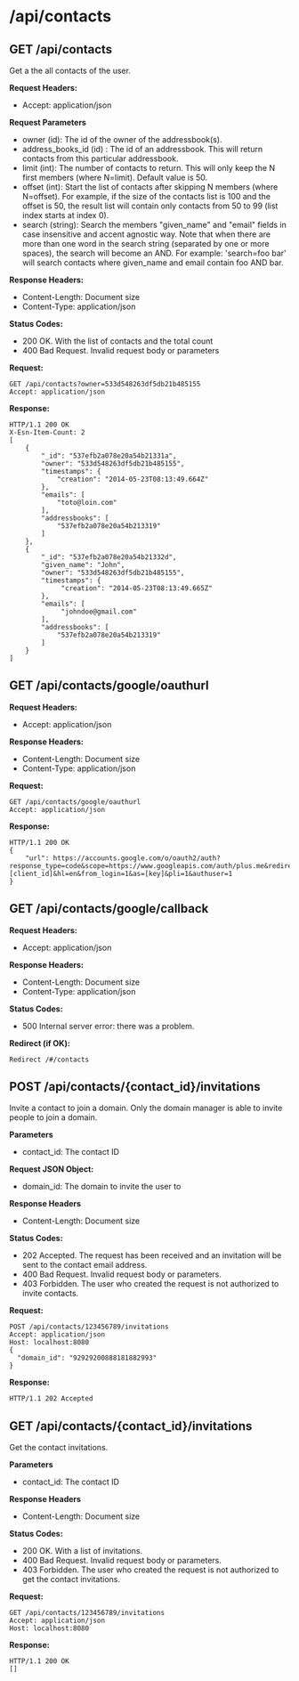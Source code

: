 # /api/contacts

## GET /api/contacts

Get a the all contacts of the user.

**Request Headers:**

- Accept: application/json

**Request Parameters**

- owner (id): The id of the owner of the addressbook(s).
- address_books_id (id) : The id of an addressbook. This will return contacts from this particular addressbook.
- limit (int): The number of contacts to return. This will only keep the N first members (where N=limit). Default value is 50.
- offset (int): Start the list of contacts after skipping N members (where N=offset). For example, if the size of the contacts list is 100 and the offset is 50, the result list will contain only contacts from 50 to 99 (list index starts at index 0).
- search (string): Search the members "given_name" and "email" fields in case insensitive and accent agnostic way. Note that when there are more than one word in the search string (separated by one or more spaces), the search will become an AND. For example: 'search=foo bar' will search contacts where given_name and email contain foo AND bar.

**Response Headers:**

- Content-Length: Document size
- Content-Type: application/json

**Status Codes:**

- 200 OK. With the list of contacts and the total count
- 400 Bad Request. Invalid request body or parameters

**Request:**

    GET /api/contacts?owner=533d548263df5db21b485155
    Accept: application/json

**Response:**

    HTTP/1.1 200 OK
    X-Esn-Item-Count: 2
    [
        {
            "_id": "537efb2a078e20a54b21331a",
            "owner": "533d548263df5db21b485155",
            "timestamps": {
                "creation": "2014-05-23T08:13:49.664Z"
            },
            "emails": [
                "toto@loin.com"
            ],
            "addressbooks": [
                "537efb2a078e20a54b213319"
            ]
        },
        {
            "_id": "537efb2a078e20a54b21332d",
            "given_name": "John",
            "owner": "533d548263df5db21b485155",
            "timestamps": {
                 "creation": "2014-05-23T08:13:49.665Z"
            },
            "emails": [
                 "johndoe@gmail.com"
            ],
            "addressbooks": [
                "537efb2a078e20a54b213319"
            ]
        }
    ]


## GET /api/contacts/google/oauthurl

**Request Headers:**

- Accept: application/json

**Response Headers:**

- Content-Length: Document size
- Content-Type: application/json

**Request:**

    GET /api/contacts/google/oauthurl
    Accept: application/json

**Response:**

    HTTP/1.1 200 OK
    {
        "url": https://accounts.google.com/o/oauth2/auth?response_type=code&scope=https://www.googleapis.com/auth/plus.me&redirect_uri=http://esndomain.com/api/contacts/google/callback&access_type=offline&client_id=[client_id]&hl=en&from_login=1&as=[key]&pli=1&authuser=1
    }

## GET /api/contacts/google/callback

**Request Headers:**

- Accept: application/json

**Response Headers:**

- Content-Length: Document size
- Content-Type: application/json

**Status Codes:**

- 500 Internal server error: there was a problem.

**Redirect (if OK):**

    Redirect /#/contacts

## POST /api/contacts/{contact_id}/invitations

Invite a contact to join a domain.
Only the domain manager is able to invite people to join a domain.

**Parameters**

- contact_id: The contact ID

**Request JSON Object:**

- domain_id: The domain to invite the user to

**Response Headers**

- Content-Length: Document size

**Status Codes:**

- 202 Accepted. The request has been received and an invitation will be sent to the contact email address.
- 400 Bad Request. Invalid request body or parameters.
- 403 Forbidden. The user who created the request is not authorized to invite contacts.

**Request:**

    POST /api/contacts/123456789/invitations
    Accept: application/json
    Host: localhost:8080
    {
      "domain_id": "92929200888181882993"
    }

**Response:**

    HTTP/1.1 202 Accepted

## GET /api/contacts/{contact_id}/invitations

Get the contact invitations.

**Parameters**

- contact_id: The contact ID

**Response Headers**

- Content-Length: Document size

**Status Codes:**

- 200 OK. With a list of invitations.
- 400 Bad Request. Invalid request body or parameters.
- 403 Forbidden. The user who created the request is not authorized to get the contact invitations.

**Request:**

    GET /api/contacts/123456789/invitations
    Accept: application/json
    Host: localhost:8080

**Response:**

    HTTP/1.1 200 OK
    []